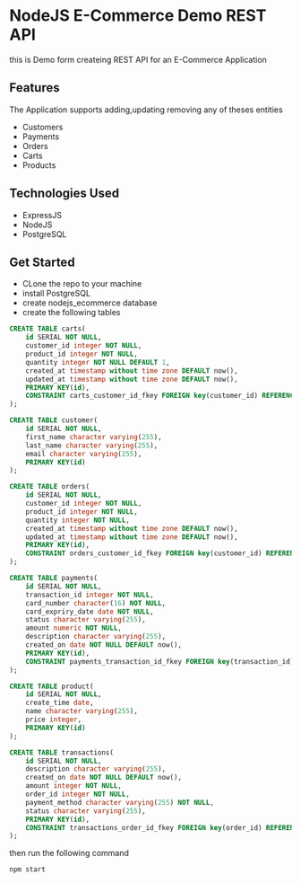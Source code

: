 # NodeJS E-Commerce Demo REST API

this is Demo form createing REST API for an E-Commerce Application

## Features
The Application supports adding,updating removing any of theses entities
- Customers
- Payments
- Orders
- Carts
- Products

## Technologies Used
- ExpressJS
- NodeJS
- PostgreSQL

## Get Started
- CLone the repo to your machine
- install PostgreSQL
- create nodejs_ecommerce database
- create the following tables

```sql
CREATE TABLE carts(
    id SERIAL NOT NULL,
    customer_id integer NOT NULL,
    product_id integer NOT NULL,
    quantity integer NOT NULL DEFAULT 1,
    created_at timestamp without time zone DEFAULT now(),
    updated_at timestamp without time zone DEFAULT now(),
    PRIMARY KEY(id),
    CONSTRAINT carts_customer_id_fkey FOREIGN key(customer_id) REFERENCES customer(id),${snap}CONSTRAINT carts_product_id_fkey FOREIGN key(product_id) REFERENCES product(id)
);
```
```sql
CREATE TABLE customer(
    id SERIAL NOT NULL,
    first_name character varying(255),
    last_name character varying(255),
    email character varying(255),
    PRIMARY KEY(id)
);
```

```sql
CREATE TABLE orders(
    id SERIAL NOT NULL,
    customer_id integer NOT NULL,
    product_id integer NOT NULL,
    quantity integer NOT NULL,
    created_at timestamp without time zone DEFAULT now(),
    updated_at timestamp without time zone DEFAULT now(),
    PRIMARY KEY(id),
    CONSTRAINT orders_customer_id_fkey FOREIGN key(customer_id) REFERENCES customer(id),${snap}CONSTRAINT orders_product_id_fkey FOREIGN key(product_id) REFERENCES product(id)
);
```
```sql
CREATE TABLE payments(
    id SERIAL NOT NULL,
    transaction_id integer NOT NULL,
    card_number character(16) NOT NULL,
    card_expriry_date date NOT NULL,
    status character varying(255),
    amount numeric NOT NULL,
    description character varying(255),
    created_on date NOT NULL DEFAULT now(),
    PRIMARY KEY(id),
    CONSTRAINT payments_transaction_id_fkey FOREIGN key(transaction_id) REFERENCES transactions(id)
);
```
```sql
CREATE TABLE product(
    id SERIAL NOT NULL,
    create_time date,
    name character varying(255),
    price integer,
    PRIMARY KEY(id)
);
```
```sql
CREATE TABLE transactions(
    id SERIAL NOT NULL,
    description character varying(255),
    created_on date NOT NULL DEFAULT now(),
    amount integer NOT NULL,
    order_id integer NOT NULL,
    payment_method character varying(255) NOT NULL,
    status character varying(255),
    PRIMARY KEY(id),
    CONSTRAINT transactions_order_id_fkey FOREIGN key(order_id) REFERENCES orders(id)
);
```

then run the following command
```shell
npm start
```